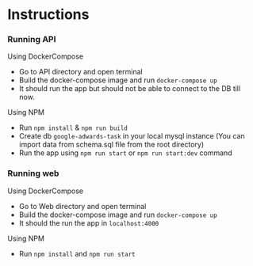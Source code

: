 # Instructions

### Running API

Using DockerCompose

- Go to API directory and open terminal
- Build the docker-compose image and run `docker-compose up`
- It should run the app but should not be able to connect to the DB till now.

Using NPM

- Run `npm install` & `npm run build`
- Create db `google-adwards-task` in your local mysql instance (You can import data from schema.sql file from the root directory)
- Run the app using `npm run start` or `npm run start:dev` command

### Running web

Using DockerCompose

- Go to Web directory and open terminal
- Build the docker-compose image and run `docker-compose up`
- It should the run the app in `localhost:4000`

Using NPM

- Run `npm install` and `npm run start`
